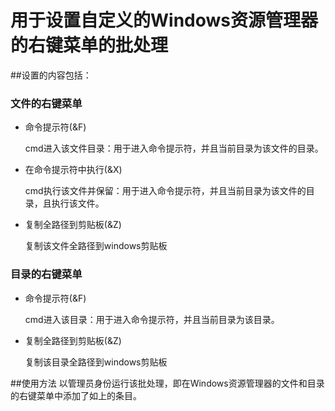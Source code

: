 # 用于设置自定义的Windows资源管理器的右键菜单的批处理

##设置的内容包括：

### 文件的右键菜单

- 命令提示符(&F)                   

  cmd进入该文件目录：用于进入命令提示符，并且当前目录为该文件的目录。

- 在命令提示符中执行(&X) 

  cmd执行该文件并保留：用于进入命令提示符，并且当前目录为该文件的目录，且执行该文件。

- 复制全路径到剪贴板(&Z) 

  复制该文件全路径到windows剪贴板



### 目录的右键菜单

- 命令提示符(&F)                    

  cmd进入该目录：用于进入命令提示符，并且当前目录为该目录。

- 复制全路径到剪贴板(&Z)       

  复制该目录全路径到windows剪贴板

##使用方法
以管理员身份运行该批处理，即在Windows资源管理器的文件和目录的右键菜单中添加了如上的条目。
